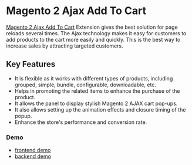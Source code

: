 <body>
	<main>
		<div class="content-wrapper">
			<div class="content-inner">
				<h1>Magento 2 Ajax Add To Cart</h1>
				<p><a href="https://www.mageants.com/ajax-add-to-cart-for-magento-2.html">Magento 2 Ajax Add To Cart</a> Extension gives the best solution for page reloads several times. The Ajax technology makes it easy for customers to add products to the cart more easily and quickly. This is the best way to increase sales by attracting targeted customers.</p>
				
<div class="features-wrapper">
					<h2>Key Features</h2>
					<ul>
						<li>It is flexible as it works with different types of products, including grouped, simple, bundle, configurable, downloadable, etc.</li>
						<li>Helps in promoting the related items to enhance the purchase of the product.</li>
						<li>It allows the panel to display stylish Magento 2 AJAX cart pop-ups.</li>
						<li>It also allows setting up the animation effects and closure timing of the popup.</li>
						<li>Enhance the store's performance and conversion rate.</li>
					</ul>
				</div>
				<div class="more-features">
					<h3>Demo</h3>
					<ul>
						<li><a href="http://ajaxaddtocart.demo12.b7fb87dd732790222.temporary.link/bolo-sport-watch.html">frontend demo</a></li>
						<li><a href="https://demo12.b7fb87dd732790222.temporary.link/adminsession?un=ajaxaddtocart&ps=rock123">backend demo</a></li>
					</ul>
				</div>
			</div>
		</div>
	</main>
</body>
</html>
